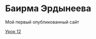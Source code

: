 # Баирма Эрдынеева
Мой первый опубликованный сайт

[Урок 12](https://BairmaErdyneeva.github.io/lesson_12/"Описание")
